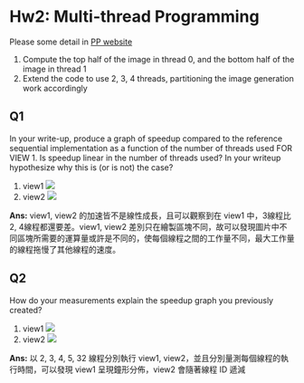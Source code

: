 # Hw2: Multi-thread Programming

Please some detail in [PP website](https://nycu-sslab.github.io/PP-f22/assignments/HW2/)

1. Compute the top half of the image in thread 0, and the bottom half of the image in thread 1
2. Extend the code to use 2, 3, 4 threads, partitioning the image generation work accordingly

## Q1
In your write-up, produce a graph of speedup compared to the reference sequential implementation as a function of the number of threads used FOR VIEW 1. Is speedup linear in the number of threads used? In your writeup hypothesize why this is (or is not) the case?
1. view1
    ![](https://i.imgur.com/XPqxfUi.png)
2. view2
    ![](https://i.imgur.com/gkiLvvz.png)

**Ans:** view1, view2 的加速皆不是線性成長，且可以觀察到在 view1 中，3線程比2, 4線程都還要差。view1, view2 差別只在繪製區塊不同，故可以發現圖片中不同區塊所需要的運算量或許是不同的，使每個線程之間的工作量不同，最大工作量的線程拖慢了其他線程的速度。

## Q2
How do your measurements explain the speedup graph you previously created?
1. view1
    ![](https://i.imgur.com/pN1nkU3.png)
2. view2
    ![](https://i.imgur.com/xteqfJN.png)

**Ans:** 以 2, 3, 4, 5, 32 線程分別執行 view1, view2，並且分別量測每個線程的執行時間，可以發現 view1 呈現鐘形分佈，view2 會隨著線程 ID 遞減